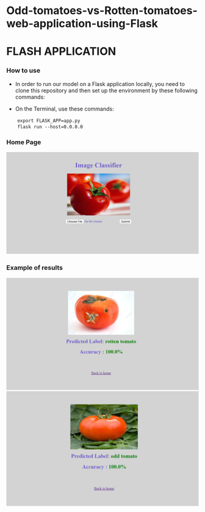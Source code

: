 # Odd-tomatoes-vs-Rotten-tomatoes-web-application-using-Flask

# FLASH APPLICATION #


### How to use ###

* In order to run our model on a Flask application locally, you need to clone this repository and then set up the environment by these    following commands:

* On the Terminal, use these commands:

```
    export FLASK_APP=app.py
    flask run --host=0.0.0.0
```



### Home Page ###

<p align="center">

<img src='static/images/1.png'>

</p>

### Example of results ###

<p align="center">

<img src='static/images/2.png'>
<img src='static/images/3.png'>

</p>
